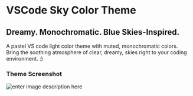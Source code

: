 # VSCode Sky Color Theme

## Dreamy. Monochromatic. Blue Skies-Inspired.

A pastel VS code light color theme with muted, monochromatic colors. Bring the soothing atmosphere of clear, dreamy, skies right to your coding environment. :)

### Theme Screenshot

![enter image description here](https://i.imgur.com/oQuyxdX.png)
